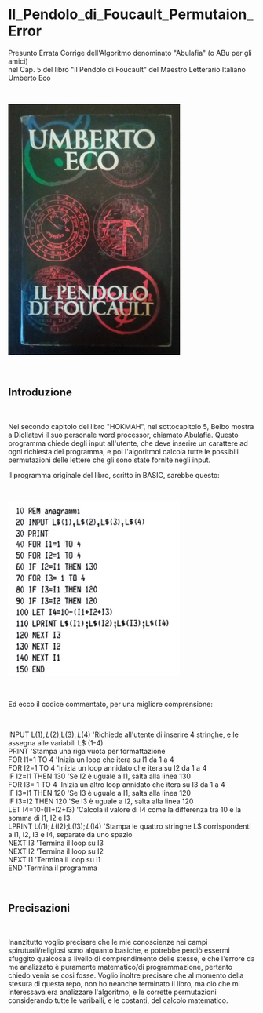 # Il_Pendolo_di_Foucault_Permutaion_Error
Presunto Errata Corrige dell'Algoritmo denominato "Abulafia" (o ABu per gli amici) <BR>
nel Cap. 5 del libro "Il Pendolo di Foucault" del Maestro Letterario Italiano Umberto Eco

<BR>

<p>
  <img src="https://raw.githubusercontent.com/JonnyBanana/Il_Pendolo_di_Foucault_Permutaion_Error/main/IMG/il_pendolo_di_foucault.jpg" width="350">
</p>

<BR>

<h2>Introduzione</h2>
  
<BR>

  
Nel secondo capitolo del libro "HOKMAH", nel sottocapitolo 5,   Belbo mostra a Diollatevi il suo personale word processor, chiamato Abulafia.
Questo programma chiede degli input all'utente, che deve inserire un carattere ad ogni richiesta del programma, e poi l'algoritmoi calcola tutte le possibili permutazioni delle lettere che gli sono state fornite negli input.

Il programma originale del libro, scritto in BASIC, sarebbe questo:
  
<BR>
    
 <p>
  <img src="https://raw.githubusercontent.com/JonnyBanana/Il_Pendolo_di_Foucault_Permutaion_Error/main/IMG/programma_basic.png" width="350">
</p>

<BR>   

Ed ecco il codice commentato, per una migliore comprensione:
  
<BR>
  
INPUT L$(1),L$(2),L$(3),L$(4)       'Richiede all'utente di inserire 4 stringhe, e le assegna alle variabili L$ (1-4) <BR>
PRINT                               'Stampa una riga vuota per formattazione <BR>
FOR I1=1 TO 4                       'Inizia un loop che itera su I1 da 1 a 4 <BR>
FOR I2=1 TO 4                       'Inizia un loop annidato che itera su I2 da 1 a 4 <BR>
IF I2=I1 THEN 130                   'Se I2 è uguale a I1, salta alla linea 130 <BR>
FOR I3= 1 TO 4                      'Inizia un altro loop annidato che itera su I3 da 1 a 4 <BR>
IF I3=I1 THEN 120                   'Se I3 è uguale a I1, salta alla linea 120 <BR>
IF I3=I2 THEN 120                   'Se I3 è uguale a I2, salta alla linea 120 <BR>
LET I4=10-(I1+I2+I3)                'Calcola il valore di I4 come la differenza tra 10 e la somma di I1, I2 e I3 <BR>
LPRINT L$(I1);L$(I2);L$(I3);L$(I4)  'Stampa le quattro stringhe L$ corrispondenti a I1, I2, I3 e I4, separate da uno spazio <BR>
NEXT I3                             'Termina il loop su I3 <BR>
NEXT I2                             'Termina il loop su I2 <BR>
NEXT I1                             'Termina il loop su I1 <BR>
END                                 'Termina il programma 
  
<BR>
   
   
  
   
 <h2>Precisazioni</h2>
  
<BR>
  
  
Inanzitutto voglio precisare che le mie conoscienze nei campi spirutuali/religiosi sono alquanto basiche, e potrebbe perciò essermi sfuggito qualcosa a livello
di comprendimento delle stesse, e che l'errore da me analizzato è puramente matematico/di programmazione, pertanto chiedo venia se cosi fosse.
Voglio inoltre precisare che al momento della stesura di questa repo, non ho neanche terminato il libro, ma ciò che mi interessava era analizzare l'algoritmo, e le corrette permutazioni considerando tutte le varibaili, e le costanti, del calcolo matematico.
  
<BR>
